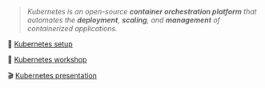 > _Kubernetes is an open-source **container orchestration platform** that automates the **deployment**, **scaling**, and **management** of containerized applications._

🚶 [Kubernetes setup](https://github.com/zezl7/esd-2024-kubernetes/tree/main/setup)

🔬 [Kubernetes workshop](https://github.com/zezl7/esd-2024-kubernetes/tree/main/workshop)

🎬 [Kubernetes presentation](https://github.com/zezl7/esd-2024-kubernetes/tree/main/presentation)
